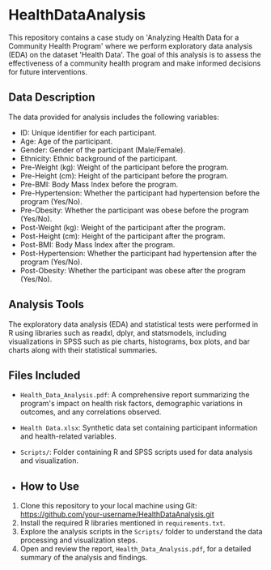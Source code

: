 # HealthDataAnalysis
This repository contains a case study on 'Analyzing Health Data for a Community Health Program' where we perform exploratory data analysis (EDA) on the dataset 'Health Data'. The goal of this analysis is to assess the effectiveness of a community health program and make informed decisions for future interventions.

## Data Description

The data provided for analysis includes the following variables:
- ID: Unique identifier for each participant.
- Age: Age of the participant.
- Gender: Gender of the participant (Male/Female).
- Ethnicity: Ethnic background of the participant.
- Pre-Weight (kg): Weight of the participant before the program.
- Pre-Height (cm): Height of the participant before the program.
- Pre-BMI: Body Mass Index before the program.
- Pre-Hypertension: Whether the participant had hypertension before the program (Yes/No).
- Pre-Obesity: Whether the participant was obese before the program (Yes/No).
- Post-Weight (kg): Weight of the participant after the program.
- Post-Height (cm): Height of the participant after the program.
- Post-BMI: Body Mass Index after the program.
- Post-Hypertension: Whether the participant had hypertension after the program (Yes/No).
- Post-Obesity: Whether the participant was obese after the program (Yes/No).

## Analysis Tools

The exploratory data analysis (EDA) and statistical tests were performed in R using libraries such as readxl, dplyr, and statsmodels, including visualizations in SPSS such as pie charts, histograms, box plots, and bar charts along with their statistical summaries.

## Files Included

- `Health_Data_Analysis.pdf`: A comprehensive report summarizing the program's impact on health risk factors, demographic variations in outcomes, and any correlations observed.
- `Health Data.xlsx`: Synthetic data set containing participant information and health-related variables.
- `Scripts/`: Folder containing R and SPSS scripts used for data analysis and visualization.

- ## How to Use

1. Clone this repository to your local machine using Git: https://github.com/your-username/HealthDataAnalysis.git 
2. Install the required R libraries mentioned in `requirements.txt`.
3. Explore the analysis scripts in the `Scripts/` folder to understand the data processing and visualization steps.
4. Open and review the report, `Health_Data_Analysis.pdf`, for a detailed summary of the analysis and findings.
